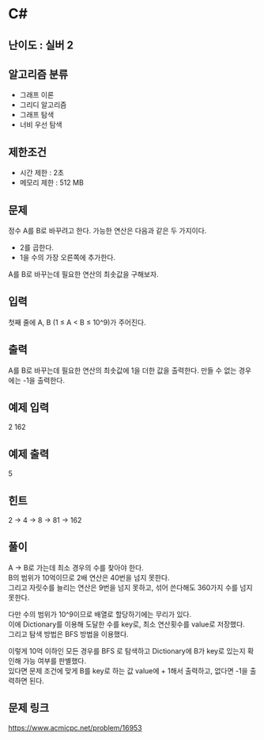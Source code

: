 # C#

## 난이도 : 실버 2

## 알고리즘 분류
  - 그래프 이론
  - 그리디 알고리즘
  - 그래프 탐색
  - 너비 우선 탐색

## 제한조건
  - 시간 제한 : 2초
  - 메모리 제한 : 512 MB

## 문제
정수 A를 B로 바꾸려고 한다. 가능한 연산은 다음과 같은 두 가지이다.<br/>

  - 2를 곱한다.
  - 1을 수의 가장 오른쪽에 추가한다. 

A를 B로 바꾸는데 필요한 연산의 최솟값을 구해보자.<br/>


## 입력
첫째 줄에 A, B (1 ≤ A < B ≤ 10^9)가 주어진다.<br/>


## 출력
A를 B로 바꾸는데 필요한 연산의 최솟값에 1을 더한 값을 출력한다. 만들 수 없는 경우에는 -1을 출력한다.<br/>


## 예제 입력
2 162<br/>


## 예제 출력
5<br/>


## 힌트
2 → 4 → 8 → 81 → 162<br/>


## 풀이
A → B로 가는데 최소 경우의 수를 찾아야 한다.<br/>
B의 범위가 10억이므로 2배 연산은 40번을 넘지 못한다.<br/>
그리고 자릿수를 늘리는 연산은 9번을 넘지 못하고, 섞어 쓴다해도 360가지 수를 넘지 못한다.<br/>


다만 수의 범위가 10^9이므로 배열로 할당하기에는 무리가 있다.<br/>
이에 Dictionary를 이용해 도달한 수를 key로, 최소 연산횟수를 value로 저장했다.<br/>
그리고 탐색 방법은 BFS 방법을 이용했다.<br/>


이렇게 10억 이하인 모든 경우를 BFS 로 탐색하고 Dictionary에 B가 key로 있는지 확인해 가능 여부를 판별했다.<br/>
있다면 문제 조건에 맞게 B를 key로 하는 값 value에  + 1해서 출력하고, 없다면 -1을 출력하면 된다.<br/>


## 문제 링크
https://www.acmicpc.net/problem/16953